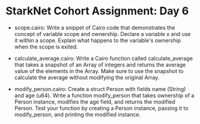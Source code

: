 # StarkNet Cohort Assignment: Day 6

- scope.cairo: Write a snippet of Cairo code that demonstrates the concept of variable scope and ownership. Declare a variable x and use it within a scope. Explain what happens to the variable's ownership when the scope is exited.

- calculate_average.cairo: Write a Cairo function called calculate_average that takes a snapshot of an Array of integers and returns the average value of the elements in the Array. Make sure to use the snapshot to calculate the average without modifying the original Array.

- modify_person.cairo: Create a struct Person with fields name (String) and age (u64). Write a function modify_person that takes ownership of a Person instance, modifies the age field, and returns the modified Person. Test your function by creating a Person instance, passing it to modify_person, and printing the modified instance.
